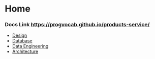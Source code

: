 # Home
### Docs Link https://progvocab.github.io/products-service/

- [Design](design)
- [Database](database)
- [Data Engineering](data-engineering)
- [Architecture](architecture)

